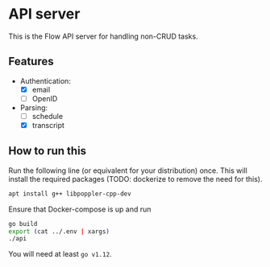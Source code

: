 # API server

This is the Flow API server for handling non-CRUD tasks.

## Features

- Authentication:
  - [x] email
  - [ ] OpenID
- Parsing:
  - [ ] schedule
  - [x] transcript

## How to run this

Run the following line (or equivalent for your distribution) once.
This will install the required packages
(TODO: dockerize to remove the need for this).

```sh
apt install g++ libpoppler-cpp-dev
```

Ensure that Docker-compose is up and run

```sh
go build
export (cat ../.env | xargs)
./api
```

You will need at least `go v1.12`.
